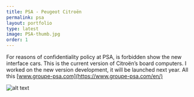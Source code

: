 ```yaml
---
title: PSA - Peugeot Citroën
permalink: psa
layout: portfolio
type: latest
image: PSA-thumb.jpg
order: 1
---
```


For reasons of confidentiality policy at PSA, is forbidden show the new interface cars. This is the current version of Citroën’s board computers. I worked on the new version development, it will be launched next year.  All this [www.groupe-psa.com](https://www.groupe-psa.com/en/)

![alt text](./uploads/PSA-a.jpg "Tela a")
